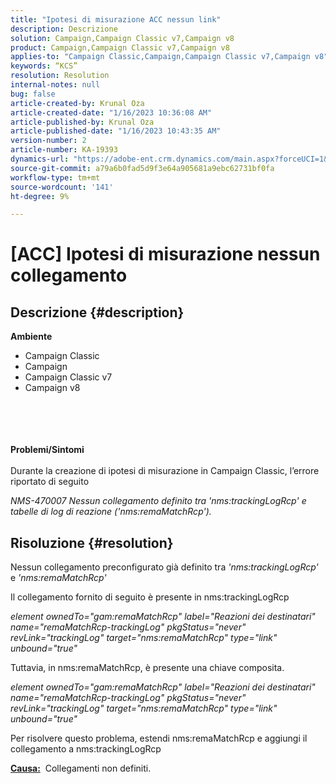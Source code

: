 ```yaml
---
title: "Ipotesi di misurazione ACC nessun link"
description: Descrizione
solution: Campaign,Campaign Classic v7,Campaign v8
product: Campaign,Campaign Classic v7,Campaign v8
applies-to: "Campaign Classic,Campaign,Campaign Classic v7,Campaign v8"
keywords: “KCS”
resolution: Resolution
internal-notes: null
bug: false
article-created-by: Krunal Oza
article-created-date: "1/16/2023 10:36:08 AM"
article-published-by: Krunal Oza
article-published-date: "1/16/2023 10:43:35 AM"
version-number: 2
article-number: KA-19393
dynamics-url: "https://adobe-ent.crm.dynamics.com/main.aspx?forceUCI=1&pagetype=entityrecord&etn=knowledgearticle&id=f1599094-8995-ed11-aad1-6045bd006793"
source-git-commit: a79a6b0fad5d9f3e64a905681a9ebc62731bf0fa
workflow-type: tm+mt
source-wordcount: '141'
ht-degree: 9%

---
```


# [ACC] Ipotesi di misurazione nessun collegamento

## Descrizione {#description}

<b>Ambiente</b>
- Campaign Classic
- Campaign
- Campaign Classic v7
- Campaign v8

<br><br> <br><br><b>Problemi/Sintomi</b><br><br>Durante la creazione di ipotesi di misurazione in Campaign Classic, l’errore riportato di seguito

*NMS-470007 Nessun collegamento definito tra &#39;nms:trackingLogRcp&#39; e tabelle di log di reazione (&#39;nms:remaMatchRcp&#39;).*

## Risoluzione {#resolution}


Nessun collegamento preconfigurato già definito tra *&#39;nms:trackingLogRcp&#39;* e *&#39;nms:remaMatchRcp&#39;*

Il collegamento fornito di seguito è presente in nms:trackingLogRcp

*element ownedTo=&quot;gam:remaMatchRcp&quot; label=&quot;Reazioni dei destinatari&quot; name=&quot;remaMatchRcp-trackingLog&quot; pkgStatus=&quot;never&quot; revLink=&quot;trackingLog&quot; target=&quot;nms:remaMatchRcp&quot; type=&quot;link&quot; unbound=&quot;true&quot;*

Tuttavia, in nms:remaMatchRcp, è presente una chiave composita.

*element ownedTo=&quot;gam:remaMatchRcp&quot; label=&quot;Reazioni dei destinatari&quot; name=&quot;remaMatchRcp-trackingLog&quot; pkgStatus=&quot;never&quot; revLink=&quot;trackingLog&quot; target=&quot;nms:remaMatchRcp&quot; type=&quot;link&quot; unbound=&quot;true&quot;*

Per risolvere questo problema, estendi nms:remaMatchRcp e aggiungi il collegamento a nms:trackingLogRcp



<b><u>Causa:</u></b>  Collegamenti non definiti.
